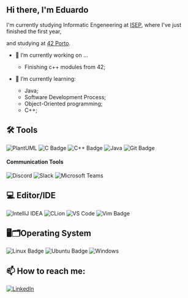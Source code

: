 ## Hi there, I'm Eduardo
I'm currently studying Informatic Engeneering at [ISEP](https://www.isep.ipp.pt/Course/Course/26), where I've just finished the first year,

and studying at [42 Porto](https://www.42porto.com/pt/#about-42). 

- 🔭 I’m currently working on ...
  - Finishing c++ modules from 42;

- 🌱 I’m currently learning:
  - Java;
  - Software Development Process;
  - Object-Oriented programming;
  - C++;
 

 ## 🛠️ Tools
![PlantUML](https://img.shields.io/badge/PlantUML-0e6e2e?style=for-the-badge&logo=plantuml&logoColor=white)
![C Badge](https://img.shields.io/badge/C-A8B9CC?logo=c&logoColor=fff&style=for-the-badge)
![C++ Badge](https://img.shields.io/badge/C%2B%2B-00599C?logo=cplusplus&logoColor=fff&style=for-the-badge)
![Java](https://img.shields.io/badge/Java-ED8B00?style=for-the-badge&logo=java&logoColor=white)
![Git Badge](https://img.shields.io/badge/Git-F05032?logo=git&logoColor=fff&style=for-the-badge)


#### Communication Tools
![Discord](https://img.shields.io/badge/Discord-5865F2?style=for-the-badge&logo=discord&logoColor=white)
![Slack](https://img.shields.io/badge/Slack-4A154B?style=for-the-badge&logo=slack&logoColor=white)
![Microsoft Teams](https://img.shields.io/badge/Teams-6264A7?style=for-the-badge&logo=microsoft-teams&logoColor=white)

## 💻 Editor/IDE
![IntelliJ IDEA](https://img.shields.io/badge/IntelliJ%20IDEA-6600CC?style=for-the-badge&logo=intellij-idea&logoColor=white)
![CLion](https://img.shields.io/badge/CLion-41C4BE?style=for-the-badge&logo=clion&logoColor=black)
![VS Code](https://img.shields.io/badge/VS%20Code-007ACC?style=for-the-badge&logo=visual-studio-code&logoColor=white)
![Vim Badge](https://img.shields.io/badge/Vim-019733?logo=vim&logoColor=fff&style=for-the-badge)


## 🖥️🗂️Operating System
![Linux Badge](https://img.shields.io/badge/Linux-FCC624?logo=linux&logoColor=000&style=for-the-badge)
![Ubuntu Badge](https://img.shields.io/badge/Ubuntu-E95420?logo=ubuntu&logoColor=fff&style=for-the-badge)
![Windows](https://img.shields.io/badge/Windows-0078D6?style=for-the-badge&logo=windows&logoColor=white)


## 📫 How to reach me: 
[![LinkedIn](https://img.shields.io/badge/LinkedIn-%230077B5.svg?logo=linkedin&logoColor=white&style=for-the-badge)](https://www.linkedin.com/in/eduardo-vieira-vasconcelos-88580b2a5/)
